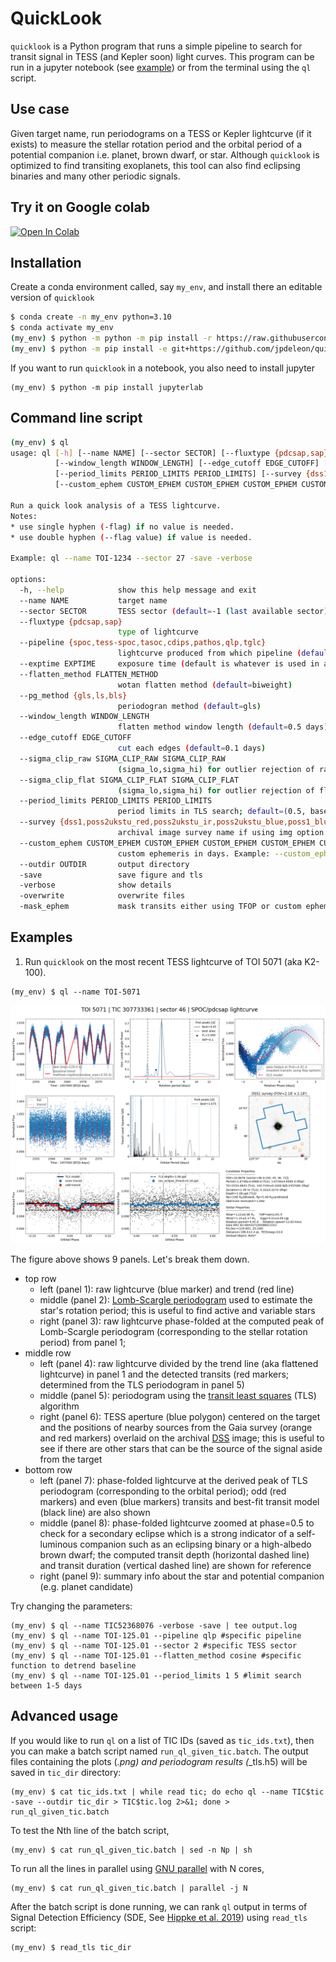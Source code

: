 # QuickLook
`quicklook` is a Python program that runs a simple pipeline to search for transit signal in TESS (and Kepler soon) light curves. This program can be run in a jupyter notebook (see [example](https://github.com/jpdeleon/quicklook/tree/main/notebook)) or from the terminal using the `ql` script.

## Use case
Given target name, run periodograms on a TESS or Kepler lightcurve (if it exists) to measure the stellar rotation period and the orbital period of a potential companion i.e. planet, brown dwarf, or star.
Although `quicklook` is optimized to find transiting exoplanets, this tool can also find eclipsing binaries and many other periodic signals.

## Try it on Google colab

<a href="https://colab.research.google.com/github/jpdeleon/quicklook/blob/main/notebook/examples.ipynb" target="_parent"><img src="https://colab.research.google.com/assets/colab-badge.svg" alt="Open In Colab"/></a>


## Installation
Create a conda environment called, say `my_env`, and install there an editable version of `quicklook`
```bash
$ conda create -n my_env python=3.10
$ conda activate my_env
(my_env) $ python -m python -m pip install -r https://raw.githubusercontent.com/jpdeleon/quicklook/main/requirements.txt
(my_env) $ python -m pip install -e git+https://github.com/jpdeleon/quicklook.git#egg=quicklook
```

If you want to run `quicklook` in a notebook, you also need to install jupyter
```
(my_env) $ python -m pip install jupyterlab
```

## Command line script
```bash
(my_env) $ ql
usage: ql [-h] [--name NAME] [--sector SECTOR] [--fluxtype {pdcsap,sap}] [--pipeline {spoc,tess-spoc,tasoc,cdips,pathos,qlp,tglc}] [--exptime EXPTIME] [--flatten_method FLATTEN_METHOD] [--pg_method {gls,ls,bls}]
          [--window_length WINDOW_LENGTH] [--edge_cutoff EDGE_CUTOFF] [--sigma_clip_raw SIGMA_CLIP_RAW SIGMA_CLIP_RAW] [--sigma_clip_flat SIGMA_CLIP_FLAT SIGMA_CLIP_FLAT]
          [--period_limits PERIOD_LIMITS PERIOD_LIMITS] [--survey {dss1,poss2ukstu_red,poss2ukstu_ir,poss2ukstu_blue,poss1_blue,poss1_red,all,quickv,phase2_gsc2,phase2_gsc1}]
          [--custom_ephem CUSTOM_EPHEM CUSTOM_EPHEM CUSTOM_EPHEM CUSTOM_EPHEM CUSTOM_EPHEM CUSTOM_EPHEM] [--outdir OUTDIR] [-save] [-verbose] [-overwrite] [-mask_ephem]

Run a quick look analysis of a TESS lightcurve.
Notes:
* use single hyphen (-flag) if no value is needed.
* use double hyphen (--flag value) if value is needed.

Example: ql --name TOI-1234 --sector 27 -save -verbose

options:
  -h, --help            show this help message and exit
  --name NAME           target name
  --sector SECTOR       TESS sector (default=-1 (last available sector))
  --fluxtype {pdcsap,sap}
                        type of lightcurve
  --pipeline {spoc,tess-spoc,tasoc,cdips,pathos,qlp,tglc}
                        lightcurve produced from which pipeline (default=SPOC)
  --exptime EXPTIME     exposure time (default is whatever is used in available sector)
  --flatten_method FLATTEN_METHOD
                        wotan flatten method (default=biweight)
  --pg_method {gls,ls,bls}
                        periodogran method (default=gls)
  --window_length WINDOW_LENGTH
                        flatten method window length (default=0.5 days)
  --edge_cutoff EDGE_CUTOFF
                        cut each edges (default=0.1 days)
  --sigma_clip_raw SIGMA_CLIP_RAW SIGMA_CLIP_RAW
                        (sigma_lo,sigma_hi) for outlier rejection of raw lc before flattening/detrending
  --sigma_clip_flat SIGMA_CLIP_FLAT SIGMA_CLIP_FLAT
                        (sigma_lo,sigma_hi) for outlier rejection of flattened/detrended lc
  --period_limits PERIOD_LIMITS PERIOD_LIMITS
                        period limits in TLS search; default=(0.5, baseline/2) d
  --survey {dss1,poss2ukstu_red,poss2ukstu_ir,poss2ukstu_blue,poss1_blue,poss1_red,all,quickv,phase2_gsc2,phase2_gsc1}
                        archival image survey name if using img option (default=dss1)
  --custom_ephem CUSTOM_EPHEM CUSTOM_EPHEM CUSTOM_EPHEM CUSTOM_EPHEM CUSTOM_EPHEM CUSTOM_EPHEM
                        custom ephemeris in days. Example: --custom_ephem Tc Tcerr P Perr Tdur Tdurerr
  --outdir OUTDIR       output directory
  -save                 save figure and tls
  -verbose              show details
  -overwrite            overwrite files
  -mask_ephem           mask transits either using TFOP or custom ephemerides if available (default=False)
```

## Examples

1. Run `quicklook` on the most recent TESS lightcurve of TOI 5071 (aka K2-100).

```shell
(my_env) $ ql --name TOI-5071
```
![img](tests/k2-100_s46_pdcsap_sc.png)

The figure above shows 9 panels. Let's break them down.
* top row
  - left (panel 1): raw lightcurve (blue marker) and trend (red line)
  - middle (panel 2): [Lomb-Scargle periodogram](https://docs.astropy.org/en/stable/timeseries/lombscargle.html) used to estimate the star's rotation period; this is useful to find active and variable stars
  - right (panel 3): raw lightcurve phase-folded at the computed peak of Lomb-Scargle periodogram (corresponding to the stellar rotation period) from panel 1;
* middle row
  - left (panel 4): raw lightcurve divided by the trend line (aka flattened lightcurve) in panel 1 and the detected transits (red markers; determined from the TLS periodogram in panel 5)
  - middle (panel 5): periodogram using the [transit least squares](https://ui.adsabs.harvard.edu/abs/2019A%26A...623A..39H/abstract) (TLS) algorithm
  - right (panel 6): TESS aperture (blue polygon) centered on the target and the positions of nearby sources from the Gaia survey (orange and red markers) overlaid on the archival [DSS](https://archive.stsci.edu/cgi-bin/dss_form) image; this is useful to see if there are other stars that can be the source of the signal aside from the target
* bottom row
  - left (panel 7): phase-folded lightcurve at the derived peak of TLS periodogram (corresponding to the orbital period); odd (red markers) and even (blue markers) transits and best-fit transit model (black line) are also shown
  - middle (panel 8): phase-folded lightcurve zoomed at phase=0.5 to check for a secondary eclipse which is a strong indicator of a self-luminous companion such as an eclipsing binary or a high-albedo brown dwarf; the computed transit depth (horizontal dashed line) and transit duration (vertical dashed line) are shown for reference
  - right (panel 9): summary info about the star and potential companion (e.g. planet candidate)

Try changing the parameters:
```shell
(my_env) $ ql --name TIC52368076 -verbose -save | tee output.log
(my_env) $ ql --name TOI-125.01 --pipeline qlp #specific pipeline
(my_env) $ ql --name TOI-125.01 --sector 2 #specific TESS sector
(my_env) $ ql --name TOI-125.01 --flatten_method cosine #specific function to detrend baseline
(my_env) $ ql --name TOI-125.01 --period_limits 1 5 #limit search between 1-5 days
```

## Advanced usage

If you would like to run `ql` on a list of TIC IDs (saved as `tic_ids.txt`), then you can make a batch script named `run_ql_given_tic.batch`. The output files containing the plots (*.png) and periodogram results (*_tls.h5) will be saved in `tic_dir` directory:

```shell
(my_env) $ cat tic_ids.txt | while read tic; do echo ql --name TIC$tic -save --outdir tic_dir > TIC$tic.log 2>&1; done > run_ql_given_tic.batch
```

To test the Nth line of the batch script,

```shell
(my_env) $ cat run_ql_given_tic.batch | sed -n Np | sh
```

To run all the lines in parallel using [GNU parallel](https://www.gnu.org/software/parallel/) with N cores,

```shell
(my_env) $ cat run_ql_given_tic.batch | parallel -j N
```

After the batch script is done running, we can rank `ql` output in terms of Signal Detection Efficiency (SDE, See [Hippke et al. 2019](https://ui.adsabs.harvard.edu/abs/2019A%26A...623A..39H/abstract)) using `read_tls` script:

```shell
(my_env) $ read_tls tic_dir
```
